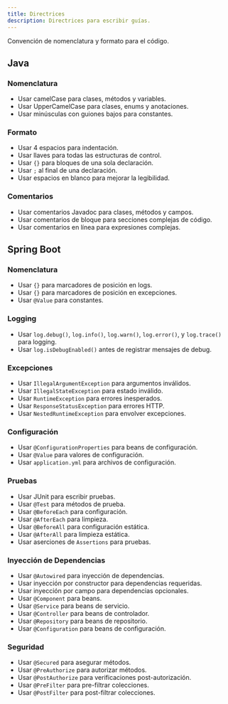 ```yaml
---
title: Directrices
description: Directrices para escribir guías.
---
```


Convención de nomenclatura y formato para el código.

## Java

### Nomenclatura

- Usar camelCase para clases, métodos y variables.
- Usar UpperCamelCase para clases, enums y anotaciones.
- Usar minúsculas con guiones bajos para constantes.

### Formato

- Usar 4 espacios para indentación.
- Usar llaves para todas las estructuras de control.
- Usar `{}` para bloques de una sola declaración.
- Usar `;` al final de una declaración.
- Usar espacios en blanco para mejorar la legibilidad.

### Comentarios

- Usar comentarios Javadoc para clases, métodos y campos.
- Usar comentarios de bloque para secciones complejas de código.
- Usar comentarios en línea para expresiones complejas.

## Spring Boot

### Nomenclatura

- Usar `{}` para marcadores de posición en logs.
- Usar `{}` para marcadores de posición en excepciones.
- Usar `@Value` para constantes.

### Logging

- Usar `log.debug()`, `log.info()`, `log.warn()`, `log.error()`, y `log.trace()` para logging.
- Usar `log.isDebugEnabled()` antes de registrar mensajes de debug.

### Excepciones

- Usar `IllegalArgumentException` para argumentos inválidos.
- Usar `IllegalStateException` para estado inválido.
- Usar `RuntimeException` para errores inesperados.
- Usar `ResponseStatusException` para errores HTTP.
- Usar `NestedRuntimeException` para envolver excepciones.

### Configuración

- Usar `@ConfigurationProperties` para beans de configuración.
- Usar `@Value` para valores de configuración.
- Usar `application.yml` para archivos de configuración.

### Pruebas

- Usar JUnit para escribir pruebas.
- Usar `@Test` para métodos de prueba.
- Usar `@BeforeEach` para configuración.
- Usar `@AfterEach` para limpieza.
- Usar `@BeforeAll` para configuración estática.
- Usar `@AfterAll` para limpieza estática.
- Usar aserciones de `Assertions` para pruebas.

### Inyección de Dependencias

- Usar `@Autowired` para inyección de dependencias.
- Usar inyección por constructor para dependencias requeridas.
- Usar inyección por campo para dependencias opcionales.
- Usar `@Component` para beans.
- Usar `@Service` para beans de servicio.
- Usar `@Controller` para beans de controlador.
- Usar `@Repository` para beans de repositorio.
- Usar `@Configuration` para beans de configuración.

### Seguridad

- Usar `@Secured` para asegurar métodos.
- Usar `@PreAuthorize` para autorizar métodos.
- Usar `@PostAuthorize` para verificaciones post-autorización.
- Usar `@PreFilter` para pre-filtrar colecciones.
- Usar `@PostFilter` para post-filtrar colecciones.
